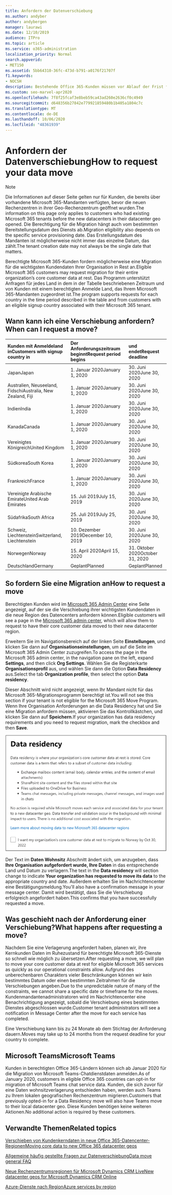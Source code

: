 ```yaml
---
title: Anfordern der Datenverschiebung
ms.author: andyber
author: andybergen
manager: laurawi
ms.date: 12/10/2019
audience: ITPro
ms.topic: article
ms.service: o365-administration
localization_priority: Normal
search.appverid:
- MET150
ms.assetid: 5bb64310-36fc-473d-b791-a0176f21707f
f1.keywords:
- NOCSH
description: Bestehende Office 365-Kunden müssen vor Ablauf der Frist für Ihr Land eine Anforderung stellen, damit die Microsoft 365-Dienste in den neuen geografischen Raum verschoben werden.
ms.custom: seo-marvel-apr2020
ms.openlocfilehash: 7f8f25fcaf3e8beb59ca43ad260e2636cf0c4949
ms.sourcegitcommit: d648356b27842e779921859480b1b405a1804c7c
ms.translationtype: MT
ms.contentlocale: de-DE
ms.lasthandoff: 10/06/2020
ms.locfileid: "48361939"
---
```

# <a name="how-to-request-your-data-move"></a><span data-ttu-id="8d341-103">Anfordern der Datenverschiebung</span><span class="sxs-lookup"><span data-stu-id="8d341-103">How to request your data move</span></span>

> [!NOTE]
> <span data-ttu-id="8d341-104">Die Informationen auf dieser Seite gelten nur für Kunden, die bereits über vorhandene Microsoft 365-Mandanten verfügten, bevor die neuen Rechenzentren in ihrer Geo-Rechenzentrum geöffnet wurden.</span><span class="sxs-lookup"><span data-stu-id="8d341-104">The information on this page only applies to customers who had existing Microsoft 365 tenants before the new datacenters in their datacenter geo opened.</span></span> <span data-ttu-id="8d341-105">Die Berechtigung für die Migration hängt auch vom bestimmten Bereitstellungsdatum des Diensts ab.</span><span class="sxs-lookup"><span data-stu-id="8d341-105">Migration eligibility also depends on the specific service provisioning date.</span></span>  <span data-ttu-id="8d341-106">Das Erstellungsdatum des Mandanten ist möglicherweise nicht immer das einzelne Datum, das zählt.</span><span class="sxs-lookup"><span data-stu-id="8d341-106">The tenant creation date may not always be the single date that matters.</span></span>
  
<span data-ttu-id="8d341-107">Berechtigte Microsoft 365-Kunden fordern möglicherweise eine Migration für die wichtigsten Kundendaten Ihrer Organisation in Rest an.</span><span class="sxs-lookup"><span data-stu-id="8d341-107">Eligible Microsoft 365 customers may request migration for their entire organization’s core customer data at rest.</span></span>  <span data-ttu-id="8d341-108">Das Programm unterstützt Anfragen für jedes Land in dem in der Tabelle beschriebenen Zeitraum und von Kunden mit einem berechtigten Anmelde Land, das Ihrem Microsoft 365-Mandanten zugeordnet ist.</span><span class="sxs-lookup"><span data-stu-id="8d341-108">The program supports requests for each country in the time period described in the table and from customers with an eligible signup country associated with their Microsoft 365 tenant.</span></span>
  
## <a name="when-can-i-request-a-move"></a><span data-ttu-id="8d341-109">Wann kann ich eine Verschiebung anfordern?</span><span class="sxs-lookup"><span data-stu-id="8d341-109">When can I request a move?</span></span>

| <span data-ttu-id="8d341-110">Kunden mit Anmeldeland in</span><span class="sxs-lookup"><span data-stu-id="8d341-110">Customers with signup country in</span></span> | <span data-ttu-id="8d341-111">Der Anforderungszeitraum beginnt</span><span class="sxs-lookup"><span data-stu-id="8d341-111">Request period begins</span></span> | <span data-ttu-id="8d341-112">und endet</span><span class="sxs-lookup"><span data-stu-id="8d341-112">Request deadline</span></span> |
|:-----|:-----|:-----|
|<span data-ttu-id="8d341-113">Japan</span><span class="sxs-lookup"><span data-stu-id="8d341-113">Japan</span></span>  <br/> |<span data-ttu-id="8d341-114">1. Januar 2020</span><span class="sxs-lookup"><span data-stu-id="8d341-114">January 1, 2020</span></span>  <br/> |<span data-ttu-id="8d341-115">30. Juni 2020</span><span class="sxs-lookup"><span data-stu-id="8d341-115">June 30, 2020</span></span>  <br/> |
|<span data-ttu-id="8d341-116">Australien, Neuseeland, Fidschi</span><span class="sxs-lookup"><span data-stu-id="8d341-116">Australia, New Zealand, Fiji</span></span>  <br/> |<span data-ttu-id="8d341-117">1. Januar 2020</span><span class="sxs-lookup"><span data-stu-id="8d341-117">January 1, 2020</span></span>  <br/> |<span data-ttu-id="8d341-118">30. Juni 2020</span><span class="sxs-lookup"><span data-stu-id="8d341-118">June 30, 2020</span></span>  <br/> |
|<span data-ttu-id="8d341-119">Indien</span><span class="sxs-lookup"><span data-stu-id="8d341-119">India</span></span>  <br/> |<span data-ttu-id="8d341-120">1. Januar 2020</span><span class="sxs-lookup"><span data-stu-id="8d341-120">January 1, 2020</span></span>  <br/> |<span data-ttu-id="8d341-121">30. Juni 2020</span><span class="sxs-lookup"><span data-stu-id="8d341-121">June 30, 2020</span></span>  <br/> |
|<span data-ttu-id="8d341-122">Kanada</span><span class="sxs-lookup"><span data-stu-id="8d341-122">Canada</span></span>  <br/> |<span data-ttu-id="8d341-123">1. Januar 2020</span><span class="sxs-lookup"><span data-stu-id="8d341-123">January 1, 2020</span></span>  <br/> |<span data-ttu-id="8d341-124">30. Juni 2020</span><span class="sxs-lookup"><span data-stu-id="8d341-124">June 30, 2020</span></span>  <br/> |
|<span data-ttu-id="8d341-125">Vereinigtes Königreich</span><span class="sxs-lookup"><span data-stu-id="8d341-125">United Kingdom</span></span>  <br/> |<span data-ttu-id="8d341-126">1. Januar 2020</span><span class="sxs-lookup"><span data-stu-id="8d341-126">January 1, 2020</span></span>  <br/> |<span data-ttu-id="8d341-127">30. Juni 2020</span><span class="sxs-lookup"><span data-stu-id="8d341-127">June 30, 2020</span></span>  <br/> |
|<span data-ttu-id="8d341-128">Südkorea</span><span class="sxs-lookup"><span data-stu-id="8d341-128">South Korea</span></span>  <br/> |<span data-ttu-id="8d341-129">1. Januar 2020</span><span class="sxs-lookup"><span data-stu-id="8d341-129">January 1, 2020</span></span>  <br/> |<span data-ttu-id="8d341-130">30. Juni 2020</span><span class="sxs-lookup"><span data-stu-id="8d341-130">June 30, 2020</span></span>  <br/> |
|<span data-ttu-id="8d341-131">Frankreich</span><span class="sxs-lookup"><span data-stu-id="8d341-131">France</span></span>  <br/> |<span data-ttu-id="8d341-132">1. Januar 2020</span><span class="sxs-lookup"><span data-stu-id="8d341-132">January 1, 2020</span></span>  <br/> |<span data-ttu-id="8d341-133">30. Juni 2020</span><span class="sxs-lookup"><span data-stu-id="8d341-133">June 30, 2020</span></span>  <br/> |
|<span data-ttu-id="8d341-134">Vereinigte Arabische Emirate</span><span class="sxs-lookup"><span data-stu-id="8d341-134">United Arab Emirates</span></span>  <br/> |<span data-ttu-id="8d341-135">15. Juli 2019</span><span class="sxs-lookup"><span data-stu-id="8d341-135">July 15, 2019</span></span>  <br/> |<span data-ttu-id="8d341-136">30. Juni 2020</span><span class="sxs-lookup"><span data-stu-id="8d341-136">June 30, 2020</span></span>  <br/> |
|<span data-ttu-id="8d341-137">Südafrika</span><span class="sxs-lookup"><span data-stu-id="8d341-137">South Africa</span></span>  <br/> |<span data-ttu-id="8d341-138">25. Juli 2019</span><span class="sxs-lookup"><span data-stu-id="8d341-138">July 25, 2019</span></span>  <br/> |<span data-ttu-id="8d341-139">30. Juni 2020</span><span class="sxs-lookup"><span data-stu-id="8d341-139">June 30, 2020</span></span>  <br/> |
|<span data-ttu-id="8d341-140">Schweiz, Liechtenstein</span><span class="sxs-lookup"><span data-stu-id="8d341-140">Switzerland, Liechtenstein</span></span>  <br/> |<span data-ttu-id="8d341-141">10. Dezember 2019</span><span class="sxs-lookup"><span data-stu-id="8d341-141">December 10, 2019</span></span>  <br/> |<span data-ttu-id="8d341-142">30. Juni 2020</span><span class="sxs-lookup"><span data-stu-id="8d341-142">June 30, 2020</span></span>  <br/> |
|<span data-ttu-id="8d341-143">Norwegen</span><span class="sxs-lookup"><span data-stu-id="8d341-143">Norway</span></span>  <br/> |<span data-ttu-id="8d341-144">15. April 2020</span><span class="sxs-lookup"><span data-stu-id="8d341-144">April 15, 2020</span></span>  <br/> |<span data-ttu-id="8d341-145">31. Oktober 2020</span><span class="sxs-lookup"><span data-stu-id="8d341-145">October 31, 2020</span></span>  <br/> |
|<span data-ttu-id="8d341-146">Deutschland</span><span class="sxs-lookup"><span data-stu-id="8d341-146">Germany</span></span>  <br/> |<span data-ttu-id="8d341-147">Geplant</span><span class="sxs-lookup"><span data-stu-id="8d341-147">Planned</span></span>  <br/> |<span data-ttu-id="8d341-148">Geplant</span><span class="sxs-lookup"><span data-stu-id="8d341-148">Planned</span></span>  <br/> |

## <a name="how-to-request-a-move"></a><span data-ttu-id="8d341-149">So fordern Sie eine Migration an</span><span class="sxs-lookup"><span data-stu-id="8d341-149">How to request a move</span></span>

<span data-ttu-id="8d341-150">Berechtigten Kunden wird im [Microsoft 365 Admin Center](https://aka.ms/365admin) eine Seite angezeigt, auf der sie die Verschiebung ihrer wichtigsten Kundendaten in die neue Region des Datencenters anfordern können.</span><span class="sxs-lookup"><span data-stu-id="8d341-150">Eligible customers will see a page in the [Microsoft 365 admin center](https://aka.ms/365admin), which will allow them to request to have their core customer data moved to their new datacenter region.</span></span>  
  
<span data-ttu-id="8d341-151">Erweitern Sie im Navigationsbereich auf der linken Seite **Einstellungen**, und klicken Sie dann auf **Organisationseinstellungen**, um auf die Seite im Microsoft 365 Admin Center zuzugreifen.</span><span class="sxs-lookup"><span data-stu-id="8d341-151">To access the page in the Microsoft 365 admin center, in the navigation pane on the left, expand **Settings**, and then click **Org Settings**.</span></span>
<span data-ttu-id="8d341-152">Wählen Sie die Registerkarte **Organisationsprofil** aus, und wählen Sie dann die Option **Data Residency** aus.</span><span class="sxs-lookup"><span data-stu-id="8d341-152">Select the tab **Organization profile**, then select the option **Data residency**.</span></span>
  
<span data-ttu-id="8d341-153">Dieser Abschnitt wird nicht angezeigt, wenn Ihr Mandant nicht für das Microsoft 365-Migrationsprogramm berechtigt ist.</span><span class="sxs-lookup"><span data-stu-id="8d341-153">You will not see this section if your tenant is not eligible for the Microsoft 365 Move Program.</span></span>  <span data-ttu-id="8d341-154">Wenn Ihre Organisation Anforderungen an die Data Residency hat und Sie eine Migration anfordern müssen, aktivieren Sie das Kontrollkästchen, und klicken Sie dann auf **Speichern**.</span><span class="sxs-lookup"><span data-stu-id="8d341-154">If your organization has data residency requirements and you need to request migration, mark the checkbox and then **Save**.</span></span>
  
![Bildschirm für die Datencenter-Anmeldung](../media/dataresidencyflyoutae.jpg)
  
<span data-ttu-id="8d341-156">Der Text im **Daten Wohnsitz** Abschnitt ändert sich, um anzugeben, dass **Ihre Organisation aufgefordert wurde, Ihre Daten** in das entsprechende Land und Datum zu verlagern.</span><span class="sxs-lookup"><span data-stu-id="8d341-156">The text in the **Data residency** will section change to indicate **Your organization has requested to move its data** to the appropriate country and date.</span></span> <span data-ttu-id="8d341-157">Außerdem erhalten Sie im Nachrichtencenter eine Bestätigungsmeldung.</span><span class="sxs-lookup"><span data-stu-id="8d341-157">You'll also have a confirmation message in your message center.</span></span> <span data-ttu-id="8d341-158">Damit wird bestätigt, dass Sie die Verschiebung erfolgreich angefordert haben.</span><span class="sxs-lookup"><span data-stu-id="8d341-158">This confirms that you have successfully requested a move.</span></span> 
  
## <a name="what-happens-after-requesting-a-move"></a><span data-ttu-id="8d341-159">Was geschieht nach der Anforderung einer Verschiebung?</span><span class="sxs-lookup"><span data-stu-id="8d341-159">What happens after requesting a move?</span></span>

<span data-ttu-id="8d341-160">Nachdem Sie eine Verlagerung angefordert haben, planen wir, ihre Kernkunden Daten im Ruhezustand für berechtigte Microsoft 365-Dienste so schnell wie möglich zu übersetzen.</span><span class="sxs-lookup"><span data-stu-id="8d341-160">After requesting a move, we will plan to move your core customer data at rest for eligible Microsoft 365 services as quickly as our operational constraints allow.</span></span> <span data-ttu-id="8d341-161">Aufgrund des unberechenbaren Charakters vieler Beschränkungen können wir kein bestimmtes Datum oder einen bestimmten Zeitrahmen für die Verschiebungen angeben.</span><span class="sxs-lookup"><span data-stu-id="8d341-161">Due to the unpredictable nature of many of the constraints, we cannot share a specific date or timeframe for the moves.</span></span> <span data-ttu-id="8d341-162">Kundenmandantenadministratoren wird im Nachrichtencenter eine Benachrichtigung angezeigt, sobald die Verschiebung eines bestimmten Dienstes abgeschlossen wurde.</span><span class="sxs-lookup"><span data-stu-id="8d341-162">Customer tenant administrators will see a notification in Message Center after the move for each service has completed.</span></span>
  
<span data-ttu-id="8d341-163">Eine Verschiebung kann bis zu 24 Monate ab dem Stichtag der Anforderung dauern.</span><span class="sxs-lookup"><span data-stu-id="8d341-163">Moves may take up to 24 months from the request deadline for your country to complete.</span></span>
  
## <a name="microsoft-teams"></a><span data-ttu-id="8d341-164">Microsoft Teams</span><span class="sxs-lookup"><span data-stu-id="8d341-164">Microsoft Teams</span></span>

<span data-ttu-id="8d341-165">Kunden in berechtigten Office 365-Ländern können sich ab Januar 2020 für die Migration von Microsoft Teams-Chatdienstdaten anmelden.</span><span class="sxs-lookup"><span data-stu-id="8d341-165">As of January 2020, customers in eligible Office 365 countries can opt-in for migration of Microsoft Teams chat service data.</span></span>  <span data-ttu-id="8d341-166">Kunden, die sich zuvor für eine Daten wohnsitzverlagerung entschieden haben, werden auch Teams zu Ihrem lokalen geografischen Rechenzentrum migrieren.</span><span class="sxs-lookup"><span data-stu-id="8d341-166">Customers that previously opted-in for a Data Residency move will also have Teams move to their local datacenter geo.</span></span>  <span data-ttu-id="8d341-167">Diese Kunden benötigen keine weiteren Aktionen.</span><span class="sxs-lookup"><span data-stu-id="8d341-167">No additional action is required by these customers.</span></span>

## <a name="related-topics"></a><span data-ttu-id="8d341-168">Verwandte Themen</span><span class="sxs-lookup"><span data-stu-id="8d341-168">Related topics</span></span>

[<span data-ttu-id="8d341-169">Verschieben von Kundenkerndaten in neue Office 365-Datencenter-Regionen</span><span class="sxs-lookup"><span data-stu-id="8d341-169">Moving core data to new Office 365 datacenter geos</span></span>](moving-data-to-new-datacenter-geos.md)

[<span data-ttu-id="8d341-170">Allgemeine häufig gestellte Fragen zur Datenverschiebung</span><span class="sxs-lookup"><span data-stu-id="8d341-170">Data move general FAQ</span></span>](data-move-faq.md)

[<span data-ttu-id="8d341-171">Neue Rechenzentrumsregionen für Microsoft Dynamics CRM Live</span><span class="sxs-lookup"><span data-stu-id="8d341-171">New datacenter geos for Microsoft Dynamics CRM Online</span></span>](https://go.microsoft.com/fwlink/p/?Linkid=615924)
  
[<span data-ttu-id="8d341-172">Azure-Dienste nach Region</span><span class="sxs-lookup"><span data-stu-id="8d341-172">Azure services by region</span></span>](https://azure.microsoft.com/regions/)
  

